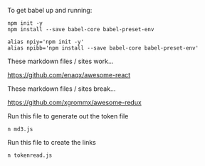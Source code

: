 
To get babel up and running:

```
npm init -y
npm install --save babel-core babel-preset-env
```

```
alias npiy='npm init -y'
alias npibb='npm install --save babel-core babel-preset-env'
```

These markdown files / sites work...

https://github.com/enaqx/awesome-react

These markdown files / sites break...

https://github.com/xgrommx/awesome-redux

Run this file to generate out the token file

```
n md3.js
```

Run this file to create the links

```
n tokenread.js
```

